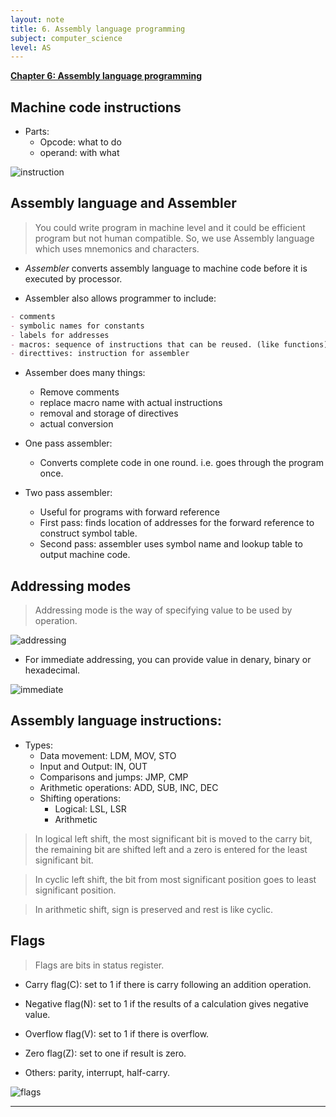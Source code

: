```yaml
---
layout: note
title: 6. Assembly language programming
subject: computer_science
level: AS
---
```

<u><b>Chapter 6: Assembly language programming</b></u>

## Machine code instructions

- Parts:
    - Opcode: what to do
    - operand: with what

![instruction](../img/instruction.png)

## Assembly language and Assembler

> You could write program in machine level and it could be efficient program but not human compatible. So, we use Assembly language which uses mnemonics and characters.

- *Assembler* converts assembly language to machine code before it is executed by processor.

- Assembler also allows programmer to include:
```markdown
- comments
- symbolic names for constants
- labels for addresses
- macros: sequence of instructions that can be reused. (like functions)
- directtives: instruction for assembler
```

- Assember does many things:
    - Remove comments
    - replace macro name with actual instructions
    - removal and storage of directives
    - actual conversion

- One pass assembler:
    - Converts complete code in one round. i.e. goes through the program once.

- Two pass assembler:
    - Useful for programs with forward reference
    - First pass: finds location of addresses for the forward reference to construct symbol table.
    - Second pass: assembler uses symbol name and lookup table to output machine code.

## Addressing modes

> Addressing mode is the way of specifying value to be used by operation.

![addressing](../img/addressing.png)

- For immediate addressing, you can provide value in denary, binary or hexadecimal.

![immediate](../img/immediate.png)

## Assembly language instructions:

- Types:
    - Data movement: LDM, MOV, STO
    - Input and Output: IN, OUT
    - Comparisons and jumps: JMP, CMP
    - Arithmetic operations: ADD, SUB, INC, DEC
    - Shifting operations:
        - Logical: LSL, LSR
        - Arithmetic

> In logical left shift, the most significant bit is moved to the carry bit, the remaining bit are shifted left and a zero is entered for the least significant bit.

> In cyclic left shift, the bit from most significant position goes to least significant position.

> In arithmetic shift, sign is preserved and rest is like cyclic.

## Flags

> Flags are bits in status register. 

- Carry flag(C): set to 1 if there is carry following an addition operation.
- Negative flag(N): set to 1 if the results of a calculation gives negative value.
- Overflow flag(V): set to 1 if there is overflow.
- Zero flag(Z): set to one if result is zero.

- Others: parity, interrupt, half-carry.

![flags](../img/flags.png)

---